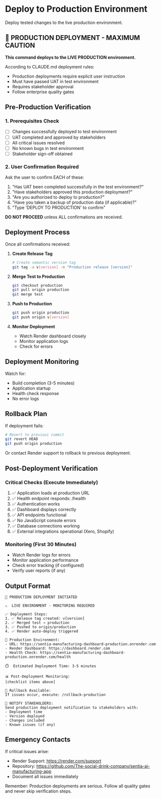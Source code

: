 # Deploy to Production Environment

Deploy tested changes to the live production environment.

## 🔴 PRODUCTION DEPLOYMENT - MAXIMUM CAUTION

**This command deploys to the LIVE PRODUCTION environment.**

According to CLAUDE.md deployment rules:
- Production deployments require explicit user instruction
- Must have passed UAT in test environment
- Requires stakeholder approval
- Follow enterprise quality gates

## Pre-Production Verification

### 1. Prerequisites Check
- [ ] Changes successfully deployed to test environment
- [ ] UAT completed and approved by stakeholders
- [ ] All critical issues resolved
- [ ] No known bugs in test environment
- [ ] Stakeholder sign-off obtained

### 2. User Confirmation Required

Ask the user to confirm EACH of these:
1. "Has UAT been completed successfully in the test environment?"
2. "Have stakeholders approved this production deployment?"
3. "Are you authorized to deploy to production?"
4. "Have you taken a backup of production data (if applicable)?"
5. "Type 'DEPLOY TO PRODUCTION' to confirm"

**DO NOT PROCEED** unless ALL confirmations are received.

## Deployment Process

Once all confirmations received:

1. **Create Release Tag**
   ```bash
   # Create semantic version tag
   git tag -a v[version] -m "Production release [version]"
   ```

2. **Merge Test to Production**
   ```bash
   git checkout production
   git pull origin production
   git merge test
   ```

3. **Push to Production**
   ```bash
   git push origin production
   git push origin v[version]
   ```

4. **Monitor Deployment**
   - Watch Render dashboard closely
   - Monitor application logs
   - Check for errors

## Deployment Monitoring

Watch for:
- Build completion (3-5 minutes)
- Application startup
- Health check response
- No error logs

## Rollback Plan

If deployment fails:
```bash
# Revert to previous commit
git revert HEAD
git push origin production
```

Or contact Render support to rollback to previous deployment.

## Post-Deployment Verification

### Critical Checks (Execute Immediately)
1. ✅ Application loads at production URL
2. ✅ Health endpoint responds: /health
3. ✅ Authentication works
4. ✅ Dashboard displays correctly
5. ✅ API endpoints functional
6. ✅ No JavaScript console errors
7. ✅ Database connections working
8. ✅ External integrations operational (Xero, Shopify)

### Monitoring (First 30 Minutes)
- Watch Render logs for errors
- Monitor application performance
- Check error tracking (if configured)
- Verify user reports (if any)

## Output Format

```
🚀 PRODUCTION DEPLOYMENT INITIATED

⚠️  LIVE ENVIRONMENT - MONITORING REQUIRED

✅ Deployment Steps:
1. ✅ Release tag created: v[version]
2. ✅ Merged test → production
3. ✅ Pushed to origin/production
4. ✅ Render auto-deploy triggered

🔗 Production Environment:
- URL: https://sentia-manufacturing-dashboard-production.onrender.com
- Render Dashboard: https://dashboard.render.com
- Health Check: https://sentia-manufacturing-dashboard-production.onrender.com/health

⏱️  Estimated Deployment Time: 3-5 minutes

📊 Post-Deployment Monitoring:
[checklist items above]

🔄 Rollback Available:
If issues occur, execute: /rollback-production

📧 NOTIFY STAKEHOLDERS:
Send production deployment notification to stakeholders with:
- Deployment time
- Version deployed
- Changes included
- Known issues (if any)
```

## Emergency Contacts

If critical issues arise:
- Render Support: https://render.com/support
- Repository: https://github.com/The-social-drink-company/sentia-ai-manufacturing-app
- Document all issues immediately

Remember: Production deployments are serious. Follow all quality gates and never skip verification steps.
